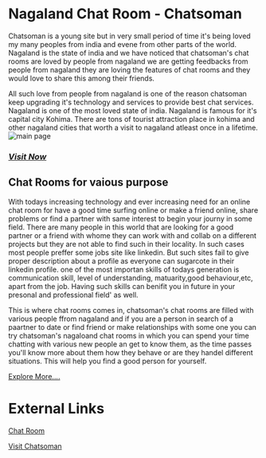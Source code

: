 # Nagaland Chat Room - Chatsoman

Chatsoman is a young site but in very small period of time it's being loved my many peoples from india and evene from other parts of the world.
Nagaland is the state of india and we have noticed that chatsoman's chat rooms are loved by people from nagaland we are getting feedbacks from people from nagaland
they are loving the features of chat rooms and they would love to share this among their friends.

All such love from people from nagaland is one of the reason chatsoman keep upgrading it's technology and services to provide best chat services. Nagaland is one
of the most loved state of india. Nagaland is famous for it's capital city Kohima. There are tons of tourist attraction place in kohima and other nagaland cities
that worth a visit to nagaland atleast once in a lifetime. 
![main page](https://user-images.githubusercontent.com/103323971/164074138-bd0cc8e1-4683-4d7d-8d2a-f05478978570.PNG)
### [*Visit Now*](https://chatsoman.com/chat-rooms/)
## Chat Rooms for vaious purpose

With todays increasing technology and ever increasing need for an online chat room for have a good time surfing online or make a friend online, share problems or
find a partner with same interest to begin your journy in some field. There are many people in this world that are looking for a good partner or a friend with whome
they can work with and collab on a different projects but they are not able to find such in their locality. In such cases most people preffer some jobs site like linkedin.
But such sites fail to give proper description about a profile as everyone can sugarcote in their linkedin profile. one of the most importan skills of todays generation is
communication skill, level of understanding, matuarity,good behaviour,etc, apart from the job. Having such skills can benifit you in future in your presonal and professional field'
as well. 

This is where chat rooms comes in, chatsoman's chat rooms are filled with various people ffrom nagaland and if you are a person in search of a paartner to date or find friend or make relationships with some one
you can try chatsoman's nagaloand chat rooms in which you can spend your time chatting with various new people an get to know them, as the time passes you'll know more about them how they behave or 
are they handel different situations. This will help you find a good person for yourself.

[Explore More....](https://chatsoman.com/nagaland-chat-rooms/)

# External Links

[Chat Room](https://chatsoman.com/chat-rooms/)

[Visit Chatsoman](https://chatsoman.com/)
